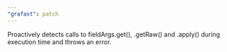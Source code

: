 ```yaml
---
"grafast": patch
---
```


Proactively detects calls to fieldArgs.get(), .getRaw() and .apply() during
execution time and throws an error.
